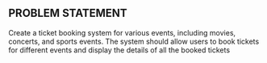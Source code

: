 ## PROBLEM STATEMENT
Create a ticket booking system for various events, including movies, concerts, and sports events. The system should allow users to book tickets for different events and display the details of all the booked tickets
